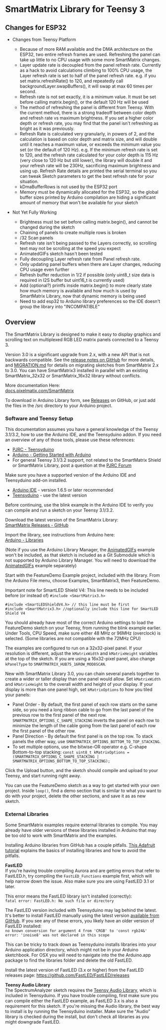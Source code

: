 # SmartMatrix Library for Teensy 3

## Changes for ESP32

* Changes from Teensy Platform
  * Because of more RAM available and the DMA architecture on the ESP32, two entire refresh frames are used.  Refreshing the panel can take up little to no CPU usage with some more SmartMatrix changes.
  * Layer update rate is decoupled from the panel refresh rate.  Currently as a hack to avoid calculations climbing to 100% CPU usage, the Layer refresh rate is set to half of the panel refresh rate.  e.g. if you set matrix.refreshRate() to 120, and repeatedly call backgroundLayer.swapBuffers(), it will swap at max 60 times per second.
  * Refresh rate is not set exactly, it is a minimum value.  It must be set before calling matrix.begin(), or the default 120 Hz will be used
  * The method of refreshing the panel is different from Teensy.  With the current method, there is a strong tradeoff between color depth and refresh rate vs maximum brightness.  If you set a higher color depth or refresh rate, you may find that the panel isn't refreshing as bright as it was previously.
  * Refresh Rate is calculated very granularly, in powers of 2, and the calculation is based on color depth and matrix size, and will double until it reaches a maximum value, or exceeds the minimum value you set (or the default of 120 Hz).  e.g. If the minimum refresh rate is set to 120, and the refresh rate calculated for your color depth is 115 Hz (very close to 120 Hz but still lower), the library will double it and your refresh rate will be 230Hz, sacrificing maximum brightness and using up.  Refresh Rate details are printed the serial terminal so you can tweak Sketch parameters to get the best refresh rate for your situation.
  * kDmaBufferRows is not used by the ESP32 port
  * Memory must be dynamically allocated for the ESP32, so the global buffer sizes printed by Arduino compilation are hiding a significant amount of memory that won't be available for your sketch

* Not Yet Fully Working
  * Brightness must be set before calling matrix.begin(), and cannot be changed during the sketch
  * Chaining of panels to create multiple rows is broken
  * /32 Scan panels
  * Refresh rate isn't being passed to the Layers correctly, so scrolling text may not be scrolling at the speed you expect
  * AnimatedGIFs sketch hasn't been tested
  * Fully decoupling Layer refresh rate from Panel refresh rate.
  * Only updating panel buffers when there are Layer changes, reducing CPU usage even further
  * Refresh buffer reduction in 1/2 if possible (only uint8_t size data is required in I2S buffer but uint16_t is currently used)
  * Add (optional?) printfs inside matrix.begin() to more clearly state how much memory is available and how much is used by SmartMatrix Library, now that dynamic memory is being used
  * Need to add esp32 to Arduino library preferences so the IDE doesn't group the library into "INCOMPATIBLE"

## Overview

The SmartMatrix Library is designed to make it easy to display graphics and scrolling text on multiplexed RGB LED matrix panels connected to a Teensy 3.

Version 3.0 is a significant upgrade from 2.x, with a new API that is not backwards compatible.  See the [release notes on GitHub](https://github.com/pixelmatix/SmartMatrix/releases) for more details, and [MIGRATION.md](https://github.com/pixelmatix/SmartMatrix/blob/sm3.0/MIGRATION.md) for details on migrating sketches from SmartMatrix 2.x to 3.0.  You can have SmartMatrix3 installed in parallel with an existing SmartMatrix_32x32 or SmartMatrix_16x32 library without conflicts.

More documentation Here:  
[docs.pixelmatix.com/SmartMatrix](http://docs.pixelmatix.com/SmartMatrix)

To download in Arduino Library form, see [Releases](https://github.com/pixelmatix/SmartMatrix/releases) on GitHub, or just add the files in the /src directory to your Arduino project.

### Software and Teensy Setup
This documentation assumes you have a general knowledge of the Teensy 3.1/3.2, how to use the Arduino IDE, and the Teensyduino addon.  If you need an overview of any of those tools, please use these references:

* [PJRC - Teensyduino](http://www.pjrc.com/teensy/teensyduino.html)
* [Arduino - Getting Started with Arduino](http://arduino.cc/en/Guide/HomePage)
* For general Teensy 3.1/3.2 support, not related to the SmartMatrix Shield or SmartMatrix Library, post a question at the [PJRC Forum](http://forum.pjrc.com/forums/3-Technical-Support-amp-Questions)

Make sure you have a supported version of the Arduino IDE and Teensyduino add-on installed.

* [Arduino IDE](http://arduino.cc/en/main/software) - version 1.6.5 or later recommended
* [Teensyduino](http://www.pjrc.com/teensy/td_download.html) - use the latest version

Before continuing, use the blink example in the Arduino IDE to verify you can compile and run a sketch on your Teensy 3.1/3.2.

Download the latest version of the SmartMatrix Library:  
[SmartMatrix Releases - GitHub](https://github.com/pixelmatix/SmartMatrix/releases)

Import the library, see instructions from Arduino here:  
[Arduino - Libraries](http://arduino.cc/en/Guide/Libraries)

(Note if you use the Arduino Library Manager, the [AnimatedGIFs](https://github.com/pixelmatix/AnimatedGIFs) example won't be included, as that sketch is included as a Git Submodule which is not supported by Arduino Library Manager.  You will need to download the [AnimatedGIFs](https://github.com/pixelmatix/AnimatedGIFs) example separately)

Start with the FeatureDemo Example project, included with the library.  From the Arduino File menu, choose Examples, SmartMatrix3, then FeatureDemo.  

Important note for SmartLED Shield V4: This line needs to be included before (or instead of) `#include <SmartMatrix3.h>`

```
#include <SmartLEDShieldV4.h> // this line must be first
#include <SmartMatrix3.h> //optionally include this line for SmartLED Shield V4
```

You should already have most of the correct Arduino settings to load the FeatureDemo sketch on your Teensy, from running the blink example earlier.  Under Tools, CPU Speed, make sure either 48 MHz or 96MHz (overclock) is selected.  (Some libraries are not compatible with the 72MHz CPU)

The examples are configured to run on a 32x32-pixel panel.  If your resolution is different, adjust the `kMatrixWidth` and `kMatrixHeight` variables at the top of the sketch.  If you are using a 16x32-pixel panel, also change `kPanelType` to `SMARTMATRIX_HUB75_16ROW_MOD8SCAN`.

New with SmartMatrix Library 3.0, you can chain several panels together to create a wider or taller display than one panel would allow.  Set `kMatrixWidth` and `kMatrixHeight` to the overall width and height of your display.  If your display is more than one panel high, set `kMatrixOptions` to how you tiled your panels:  

* Panel Order - By default, the first panel of each row starts on the same side, so you need a long ribbon cable to go from the last panel of the previous row to the first panel of the next row.  `SMARTMATRIX_OPTIONS_C_SHAPE_STACKING` inverts the panel on each row to minimize the length of the cable going from the last panel of each row the first panel of the other row.  
* Panel Direction - By default the first panel is on the top row.  To stack panels the other way, use `SMARTMATRIX_OPTIONS_BOTTOM_TO_TOP_STACKING`.  
* To set multiple options, use the bitwise-OR operator e.g. C-shape Bottom-to-top stacking: `const uint8_t kMatrixOptions = (SMARTMATRIX_OPTIONS_C_SHAPE_STACKING | SMARTMATRIX_OPTIONS_BOTTOM_TO_TOP_STACKING);`

Click the Upload button, and the sketch should compile and upload to your Teensy, and start running right away.

You can use the FeatureDemo sketch as a way to get started with your own project.  Inside `loop()`, find a demo section that is similar to what you want to do with your project, delete the other sections, and save it as as new sketch.

### External Libraries

Some SmartMatrix examples require external libraries to compile.  You may already have older versions of these libraries installed in Arduino that may be too old to work with SmartMatrix and the examples.

Installing Arduino libraries from GitHub has a couple pitfalls.  [This Adafruit tutorial](https://learn.adafruit.com/adafruit-all-about-arduino-libraries-install-use/) explains the basics of installing libraries and how to avoid the pitfalls.

**FastLED**  
If you're having trouble compiling Aurora and are getting errors that refer to FastLED.h, try compiling the `FastLED_Functions` example first, which will help narrow down the issue.  Also make sure you are using FastLED 3.1 or later.

This error means the FastLED library isn't installed (correctly):  
`fatal error: FastLED.h: No such file or directory`

The FastLED version included with Teensyduino may lag behind the latest.  It's better to install FastLED manually using the latest version [available from GitHub](https://github.com/FastLED/FastLED/releases).  If you see any of these errors, you likely have an older version of FastLED installed:  
`no known conversion for argument 4 from 'CRGB' to 'const rgb24&'`  
`error: 'inoise8' was not declared in this scope`

This can be tricky to track down as Teensyduino installs libraries into your Arduino application directory, which might not be in your Arduino sketchbook.  For OSX you will need to navigate into the the Arduino.app package to find the libraries folder and delete the old FastLED.

Install the latest version of FastLED (3.x or higher) from the FastLED releases page:
https://github.com/FastLED/FastLED/releases

**Teensy Audio Library**  
The SpectrumAnalyzer sketch requires the [Teensy Audio Library](http://www.pjrc.com/teensy/td_libs_Audio.html), which is included in Teensyduino.  If you have trouble compiling, first make sure you can compile either the FastLED example, as FastLED 3.x is also a requirement for this sketch.  If you're missing the Audio library, the best way to install is by running the Teensyduino installer.  Make sure the "Audio" library is checked during the install, but don't check all libraries as you might downgrade FastLED.
